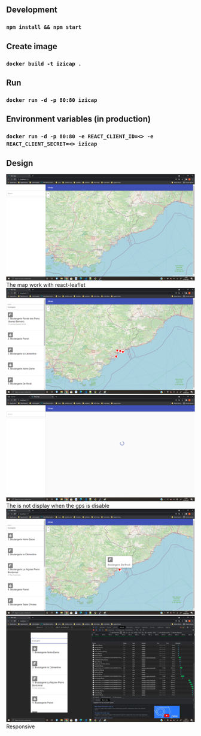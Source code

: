 ## Development

### `npm install && npm start`

## Create image

### `docker build -t izicap .`

## Run

### `docker run -d -p 80:80 izicap`

## Environment variables (in production)

### `docker run -d -p 80:80 -e REACT_CLIENT_ID=<> -e REACT_CLIENT_SECRET=<> izicap`

## Design

![alt text](https://github.com/06tom06/izicap/blob/main/rapport/img1.png)
The map work with react-leaflet
![alt text](https://github.com/06tom06/izicap/blob/main/rapport/img2.png)
![alt text](https://github.com/06tom06/izicap/blob/main/rapport/img3.png)
The is not display when the gps is disable
![alt text](https://github.com/06tom06/izicap/blob/main/rapport/img4.png)
![alt text](https://github.com/06tom06/izicap/blob/main/rapport/img5.png)
Responsive




